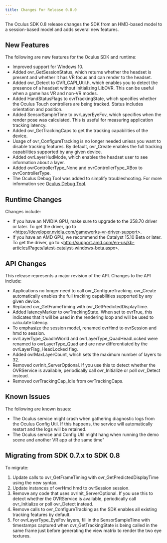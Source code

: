 ```yaml
---
title: Changes For Release 0.8.0
---
```


The Oculus SDK 0.8 release changes the SDK from an HMD-based model to a session-based model and adds several new features. 

## New Features

The following are new features for the Oculus SDK and runtime:

* Improved support for Windows 10.
* Added ovr\_GetSessionStatus, which returns whether the headset is present and whether it has VR focus and can render to the headset.
* Added ovr\_Detect to OVR\_CAPI\_Util.h, which enables you to detect the presence of a headset without initializing LibOVR. This can be useful when a game has VR and non-VR modes.
* Added HandStatusFlags to ovrTrackingState, which specifies whether the Oculus Touch controllers are being tracked. Status includes orientation and position.
* Added SensorSampleTime to ovrLayerEyeFov, which specifies when the render pose was calculated. This is useful for measuring application tracking latency.
* Added ovr\_GetTrackingCaps to get the tracking capabilities of the device.
*  Usage of ovr\_ConfigureTracking is no longer needed unless you want to disable tracking features. By default, ovr\_Create enables the full tracking capabilities supported by any given device.
* Added ovrLayerHudMode, which enables the headset user to see information about a layer.
* Added ovrControllerType\_None and ovrControllerType\_XBox to ovrControllerType.
* The Oculus Debug Tool was added to simplify troubleshooting. For more information see [Oculus Debug Tool](/documentation/pcsdk/latest/concepts/dg-debug-tool/ "The Oculus Debug Tool (IDT) enables you to view performance or debugging information within your game or experience. It also enables you to tune or configure related parameters, such as the field of view (FOV) size for a mirrored flat-screen view of the VR experience (which could be streamed to an audience in a more comfortable viewing format).").


## Runtime Changes

Changes include:

* If you have an NVIDIA GPU, make sure to upgrade to the 358.70 driver or later. To get the driver, go to &lt;https://developer.nvidia.com/gameworks-vr-driver-support&gt;.
* If you have an AMD GPU, we recommend the Catalyst 15.10 Beta or later. To get the driver, go to &lt;http://support.amd.com/en-us/kb-articles/Pages/latest-catalyst-windows-beta.aspx&gt;.


## API Changes

This release represents a major revision of the API. Changes to the API include:

* Applications no longer need to call ovr\_ConfigureTracking. ovr\_Create automatically enables the full tracking capabilities supported by any given device.
* Replaced ovr\_GetFrameTiming with ovr\_GetPredictedDisplayTime.
* Added latencyMarker to ovrTrackingState. When set to ovrTrue, this indicates that it will be used in the rendering loop and will be used to calculate latency.
* To emphasize the session model, renamed ovrHmd to ovrSession and hmd to session.
* ovrLayerType\_QuadInWorld and ovrLayerType\_QuadHeadLocked were renamed to ovrLayerType\_Quad and are now differentiated by the ovrLayerFlag\_HeadLocked flag.
* Added ovrMaxLayerCount, which sets the maximum number of layers to 32.
* Removed ovrInit\_ServerOptional. If you use this to detect whether the OVRService is available, periodically call ovr\_Initialize or poll ovr\_Detect instead.
* Removed ovrTrackingCap\_Idle from ovrTrackingCaps. 


## Known Issues

The following are known issues:

* The Oculus service might crash when gathering diagnostic logs from the Oculus Config Util. If this happens, the service will automatically restart and the logs will be retained.
* The Oculus service and Config Util might hang when running the demo scene and another VR app at the same time"


## Migrating from SDK 0.7.x to SDK 0.8

To migrate:

1. Update calls to ovr\_GetFrameTiming with ovr\_GetPredictedDisplayTime using the new syntax.
2. Update instances of ovrHmd hmd to ovrSession session.
3. Remove any code that uses ovrInit\_ServerOptional. If you use this to detect whether the OVRService is available, periodically call ovr\_Initialize or poll ovr\_Detect instead.
4. Remove calls to ovr\_ConfigureTracking as the SDK enables all existing tracking features by default.
5. For ovrLayerType\_EyeFov layers, fill in the SensorSampleTime with timestamps captured when ovr\_GetTrackingState is being called in the same frame just before generating the view matrix to render the two eye textures.

